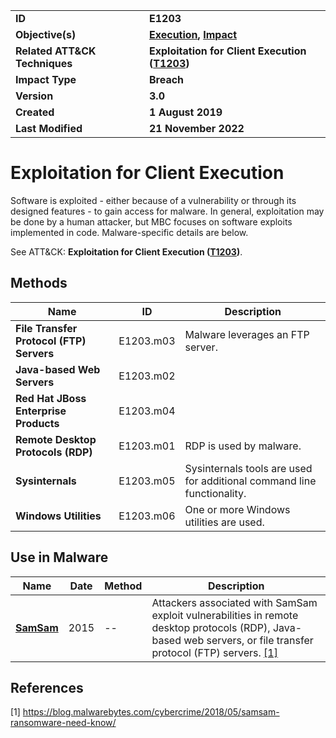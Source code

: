<table>
<tr>
<td><b>ID</b></td>
<td><b>E1203</b></td>
</tr>
<tr>
<td><b>Objective(s)</b></td>
<td><b><a href="../execution">Execution</a>, <a href="../impact">Impact</a></b></td>
</tr>
<tr>
<td><b>Related ATT&CK Techniques</b></td>
<td><b>Exploitation for Client Execution (<a href="https://attack.mitre.org/techniques/T1203">T1203</a>)</b></td>
</tr>
<tr>
<td><b>Impact Type</b></td>
<td><b>Breach</b></td>
</tr>
<tr>
<td><b>Version</b></td>
<td><b>3.0</b></td>
</tr>
<tr>
<td><b>Created</b></td>
<td><b>1 August 2019</b></td>
</tr>
<tr>
<td><b>Last Modified</b></td>
<td><b>21 November 2022</b></td>
</tr>
</table>


# Exploitation for Client Execution

Software is exploited - either because of a vulnerability or through its designed features - to gain access for malware. In general, exploitation may be done by a human attacker, but MBC focuses on software exploits implemented in code. Malware-specific details are below.

See ATT&CK: **Exploitation for Client Execution ([T1203](https://attack.mitre.org/techniques/T1203))**.

## Methods

|Name|ID|Description|
|---|---|---|
|**File Transfer Protocol (FTP) Servers**|E1203.m03|Malware leverages an FTP server.|
|**Java-based Web Servers**|E1203.m02||
|**Red Hat JBoss Enterprise Products**|E1203.m04||
|**Remote Desktop Protocols (RDP)**|E1203.m01|RDP is used by malware.|
|**Sysinternals**|E1203.m05|Sysinternals tools are used for additional command line functionality.|
|**Windows Utilities**|E1203.m06|One or more Windows utilities are used.|

## Use in Malware

|Name|Date|Method|Description|
|---|---|---|---|
|[**SamSam**](../xample-malware/samsam.md)|2015|--|Attackers associated with SamSam exploit vulnerabilities in remote desktop protocols (RDP), Java-based web servers, or file transfer protocol (FTP) servers. [[1]](#1)|

## References

<a name="1">[1]</a> https://blog.malwarebytes.com/cybercrime/2018/05/samsam-ransomware-need-know/
